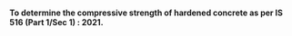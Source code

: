#### To determine the compressive strength of hardened concrete as per IS 516 (Part 1/Sec 1) : 2021.
